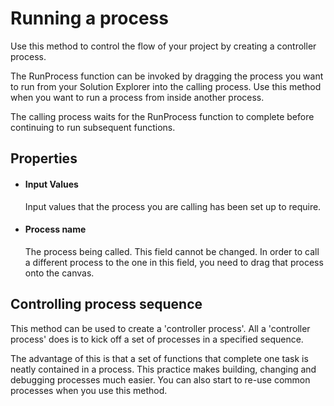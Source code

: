 Running a process
=================

Use this method to control the flow of your project by creating a
controller process.

The RunProcess function can be invoked by dragging the process you want
to run from your Solution Explorer into the calling process. Use this
method when you want to run a process from inside another process.

The calling process waits for the RunProcess function to complete before
continuing to run subsequent functions.

Properties
----------

-  #### Input Values

    Input values that the process you are calling has been set up to
    require.

-  #### Process name

    The process being called. This field cannot be changed. In order to
    call a different process to the one in this field, you need to drag
    that process onto the canvas.

Controlling process sequence
----------------------------

This method can be used to create a 'controller process'. All a 'controller process' does is to kick off a set of processes in a specified sequence. 

The advantage of this is that a set of functions that complete one task is neatly contained in a process. This practice makes building, changing and debugging processes much easier. You can also start to re-use common processes when you use this method. 
